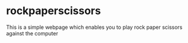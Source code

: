 # rockpaperscissors
This is a simple webpage which enables you to play rock paper scissors against the computer
